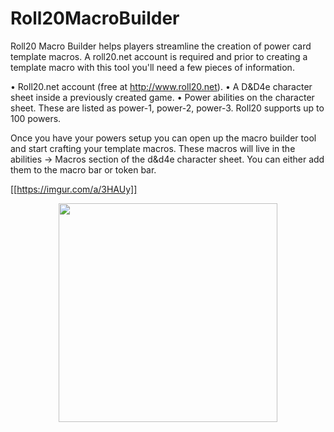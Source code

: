 # Roll20MacroBuilder

Roll20 Macro Builder helps players streamline the creation of power card template macros. A roll20.net account is required and prior to creating a template macro with this tool you'll need a few pieces of information.

•	Roll20.net account (free at http://www.roll20.net).
•	A D&D4e character sheet inside a previously created game.
•	Power abilities on the character sheet. These are listed as power-1, power-2, power-3. Roll20 supports up to 100 powers.
 

Once you have your powers setup you can open up the macro builder tool and start crafting your template macros. These macros will live in the abilities -> Macros section of the d&d4e character sheet. You can either add them to the macro bar or token bar.
 
[[https://imgur.com/a/3HAUy]]
<p align="center">
  <img src="https://imgur.com/a/3HAUy" width="350"/>
</p>
